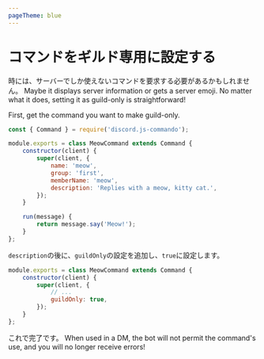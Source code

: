 ```yaml
---
pageTheme: blue
---
```


# コマンドをギルド専用に設定する

時には、サーバーでしか使えないコマンドを要求する必要があるかもしれません。 Maybe it displays server information or gets a server emoji. No matter what it does, setting it as guild-only is straightforward!

First, get the command you want to make guild-only.

```js
const { Command } = require('discord.js-commando');

module.exports = class MeowCommand extends Command {
    constructor(client) {
        super(client, {
            name: 'meow',
            group: 'first',
            memberName: 'meow',
            description: 'Replies with a meow, kitty cat.',
        });
    }

    run(message) {
        return message.say('Meow!');
    }
};
```

`description`の後に、`guildOnly`の設定を追加し、`true`に設定します。

```js {5}
module.exports = class MeowCommand extends Command {
    constructor(client) {
        super(client, {
            // ...
            guildOnly: true,
        });
    }
};
```

これで完了です。 When used in a DM, the bot will not permit the command's use, and you will no longer receive errors!
